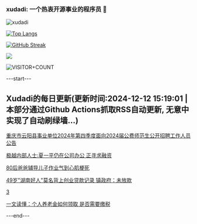 ### xudadi: 一个热衷开源事业的程序员 👋

![xudadi](https://github-readme-stats-git-masterorgs-github-readme-stats-team.vercel.app/api?username=xudadi)

[![Top Langs](https://github-readme-stats.vercel.app/api/top-langs/?username=xudadi)](https://github.com/anuraghazra/github-readme-stats)

[![GitHub Streak](https://streak-stats.demolab.com?user=xudadi&locale=zh_Hans)](https://git.io/streak-stats)

![](https://raw.githubusercontent.com/xudadi/xudadi/main/assets/github-contribution-grid-snake.svg)

![VISITOR+COUNT](https://komarev.com/ghpvc/?username=xudadi&label=VISITOR+COUNT)


---start---

## Xudadi的每日更新(更新时间:2024-12-12 15:19:01 | 本部分通过Github Actions抓取RSS自动更新, 无意中实现了自动刷绿墙...)

[重庆市云阳县事业单位2024年第四季度面向2024届公费师范生公开招聘工作人员公告](https://www.gongkaoleida.com/article/2227802)

[极越内部人士:夏一平仍在公司办公 正寻求融资](https://m.163.com/news/article/JJ794D3H0514R9P4.html)

[80后爸爸辅导儿子作业气到心肌梗死](https://m.163.com/news/article/JJ722NCT0530JPVV.html)

[49岁"湖南好人"莫名背上创业贷款记录 镇政府：未放款](https://m.163.com/news/article/JJ7800D40514R9P4.html)

[3](https://m.163.com/touch/news/sub/domestic)

[一文读懂：个人养老金如何领取 是否需要缴税](https://m.163.com/news/article/JJ73LABK000189PS.html)

---end---

